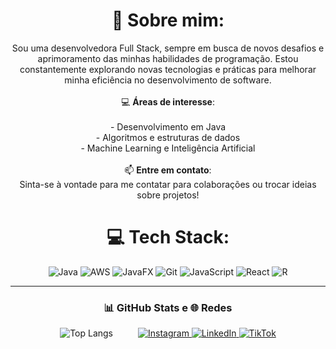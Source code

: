 <div align="center">
  
# 💫 Sobre mim:
Sou uma desenvolvedora Full Stack, sempre em busca de novos desafios e aprimoramento das minhas habilidades de programação. Estou constantemente explorando novas tecnologias e práticas para melhorar minha eficiência no desenvolvimento de software.<br><br>💻 **Áreas de interesse**:<br><br>- Desenvolvimento em Java<br>- Algoritmos e estruturas de dados<br>- Machine Learning e Inteligência Artificial<br><br>📫 **Entre em contato**:<br>Sinta-se à vontade para me contatar para colaborações ou trocar ideias sobre projetos!

# 💻 Tech Stack:
![Java](https://img.shields.io/badge/java-%23ED8B00.svg?style=for-the-badge&logo=openjdk&logoColor=white) 
![AWS](https://img.shields.io/badge/AWS-%23FF9900.svg?style=for-the-badge&logo=amazon-aws&logoColor=white) 
![JavaFX](https://img.shields.io/badge/javafx-%23FF0000.svg?style=for-the-badge&logo=javafx&logoColor=white) 
![Git](https://img.shields.io/badge/git-%23F05033.svg?style=for-the-badge&logo=git&logoColor=white) 
![JavaScript](https://img.shields.io/badge/javascript-%23F7DF1E.svg?style=for-the-badge&logo=javascript&logoColor=black) 
![React](https://img.shields.io/badge/react-%2320232a.svg?style=for-the-badge&logo=react&logoColor=%2361DAFB) 
![R](https://img.shields.io/badge/R-%23276DC3.svg?style=for-the-badge&logo=r&logoColor=white)

---

<div align="center">

### 📊 GitHub Stats e 🌐 Redes 

<div style="display: flex; justify-content: center; align-items: center; gap: 20px;">

  <div>
    <img src="https://github-readme-stats.vercel.app/api/top-langs/?username=biancasuarz&theme=dark&hide_border=false&include_all_commits=false&count_private=false&layout=compact" alt="Top Langs" />
  </div>
  <br>
  <div>
    <a href="https://instagram.com/biancasuarz" target="_blank">
      <img src="https://img.shields.io/badge/Instagram-%23E4405F.svg?logo=Instagram&logoColor=white" alt="Instagram" />
    </a>
    <a href="https://linkedin.com/in/biancasuarz" target="_blank">
      <img src="https://img.shields.io/badge/LinkedIn-%230077B5.svg?logo=linkedin&logoColor=white" alt="LinkedIn" />
    </a>
    <a href="https://tiktok.com/@biancasuarzdev" target="_blank">
      <img src="https://img.shields.io/badge/TikTok-%23000000.svg?logo=TikTok&logoColor=white" alt="TikTok" />
    </a>
  </div>

</div>

</div>
